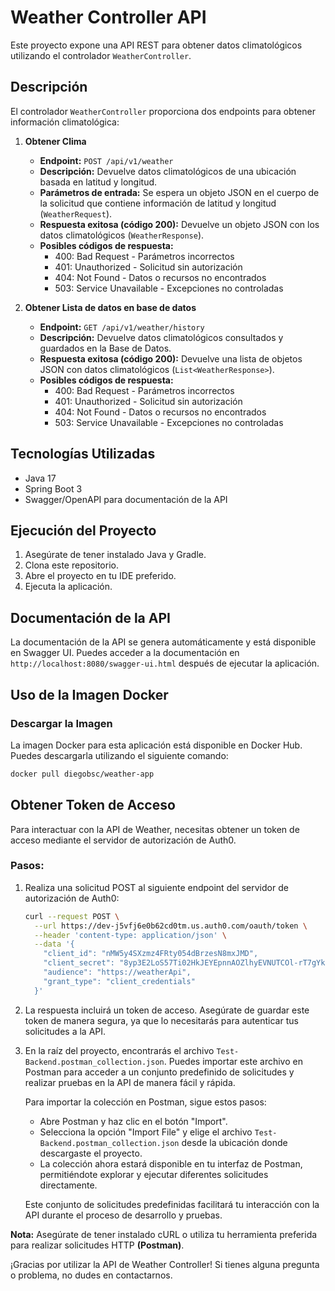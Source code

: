 # Weather Controller API

Este proyecto expone una API REST para obtener datos climatológicos utilizando el controlador `WeatherController`.

## Descripción

El controlador `WeatherController` proporciona dos endpoints para obtener información climatológica:

1. **Obtener Clima**
    - **Endpoint:** `POST /api/v1/weather`
    - **Descripción:** Devuelve datos climatológicos de una ubicación basada en latitud y longitud.
    - **Parámetros de entrada:** Se espera un objeto JSON en el cuerpo de la solicitud que contiene información de latitud y longitud (`WeatherRequest`).
    - **Respuesta exitosa (código 200):** Devuelve un objeto JSON con los datos climatológicos (`WeatherResponse`).
    - **Posibles códigos de respuesta:**
        - 400: Bad Request - Parámetros incorrectos
        - 401: Unauthorized - Solicitud sin autorización
        - 404: Not Found - Datos o recursos no encontrados
        - 503: Service Unavailable - Excepciones no controladas

2. **Obtener Lista de datos en base de datos**
    - **Endpoint:** `GET /api/v1/weather/history`
    - **Descripción:** Devuelve datos climatológicos consultados y guardados en la Base de Datos.
    - **Respuesta exitosa (código 200):** Devuelve una lista de objetos JSON con datos climatológicos (`List<WeatherResponse>`).
    - **Posibles códigos de respuesta:**
        - 400: Bad Request - Parámetros incorrectos
        - 401: Unauthorized - Solicitud sin autorización
        - 404: Not Found - Datos o recursos no encontrados
        - 503: Service Unavailable - Excepciones no controladas

## Tecnologías Utilizadas

- Java 17
- Spring Boot 3
- Swagger/OpenAPI para documentación de la API

## Ejecución del Proyecto

1. Asegúrate de tener instalado Java y Gradle.
2. Clona este repositorio.
3. Abre el proyecto en tu IDE preferido.
4. Ejecuta la aplicación.

## Documentación de la API

La documentación de la API se genera automáticamente y está disponible en Swagger UI. Puedes acceder a la documentación en `http://localhost:8080/swagger-ui.html` después de ejecutar la aplicación.


## Uso de la Imagen Docker

### Descargar la Imagen

La imagen Docker para esta aplicación está disponible en Docker Hub. Puedes descargarla utilizando el siguiente comando:

```bash
docker pull diegobsc/weather-app
```

## Obtener Token de Acceso

Para interactuar con la API de Weather, necesitas obtener un token de acceso mediante el servidor de autorización de Auth0.

### Pasos:

1. Realiza una solicitud POST al siguiente endpoint del servidor de autorización de Auth0:

   ```bash
   curl --request POST \
     --url https://dev-j5vfj6e0b62cd0tm.us.auth0.com/oauth/token \
     --header 'content-type: application/json' \
     --data '{
       "client_id": "nMW5y4SXzmz4FRty054dBrzesN8mxJMD",
       "client_secret": "8yp3E2LoS57Ti02HkJEYEpnnAOZlhyEVNUTCOl-rT7gYkjegHwL-3azDhl9i9kpg",
       "audience": "https://weatherApi",
       "grant_type": "client_credentials"
     }'
   ```
2. La respuesta incluirá un token de acceso. Asegúrate de guardar este token de manera segura, ya que lo necesitarás para autenticar tus solicitudes a la API.

3. En la raíz del proyecto, encontrarás el archivo `Test-Backend.postman_collection.json`. Puedes importar este archivo en Postman para acceder a un conjunto predefinido de solicitudes y realizar pruebas en la API de manera fácil y rápida.

   Para importar la colección en Postman, sigue estos pasos:

   - Abre Postman y haz clic en el botón "Import".
   - Selecciona la opción "Import File" y elige el archivo `Test-Backend.postman_collection.json` desde la ubicación donde descargaste el proyecto.
   - La colección ahora estará disponible en tu interfaz de Postman, permitiéndote explorar y ejecutar diferentes solicitudes directamente.

   Este conjunto de solicitudes predefinidas facilitará tu interacción con la API durante el proceso de desarrollo y pruebas.

**Nota:** Asegúrate de tener instalado cURL o utiliza tu herramienta preferida para realizar solicitudes HTTP **(Postman)**.

¡Gracias por utilizar la API de Weather Controller! Si tienes alguna pregunta o problema, no dudes en contactarnos.